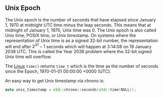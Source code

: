 ## Unix Epoch 

The Unix epoch is the number of seconds that have elapsed since January 1, 1970 at midnight UTC time minus the leap seconds. This means that at midnight of January 1, 1970, Unix time was 0. The Unix epoch is also called Unix time, POSIX time, or Unix timestamp. On systems where the representation of Unix time is as a signed 32-bit number, the representation will end after $2^31 - 1$ seconds which will happen at 3:14:08 on 19 January 2038 UTC. This is called the Year 2038 problem where the 32-bit signed Unix time will overflow.

The [Linux](https://linux.die.net/man/2/time) ```time()``` returns ```time_t``` which is the time as the number of seconds since the Epoch, 1970-01-01 00:00:00 +0000 (UTC).

An easy way to get Unix timestamp via chrono is:

``` cpp
auto unix_timestamp = std::chrono::seconds(std::time(NULL));
```

